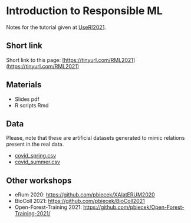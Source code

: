 # Introduction to Responsible ML

Notes for the tutorial given at [UseR!2021](https://user2021.r-project.org/program/tutorials/). 

## Short link

Short link to this page: [https://tinyurl.com/RML2021](https://tinyurl.com/RML2021)

## Materials 

* Slides pdf
* R scripts Rmd

## Data

Please, note that these are artificial datasets generated to mimic relations present in the real data.

* [covid_spring.csv](data/covid_spring.csv)
* [covid_summer.csv](data/covid_summer.csv)

## Other workshops

* eRum 2020: https://github.com/pbiecek/XAIatERUM2020
* BioColl 2021: https://github.com/pbiecek/BioColl2021
* Open-Forest-Training 2021: https://github.com/pbiecek/Open-Forest-Training-2021/
